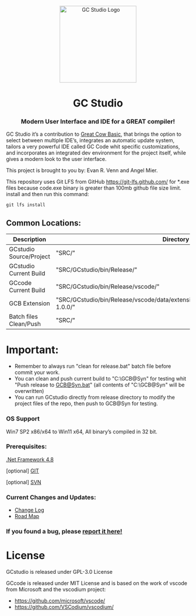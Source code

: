 <div id="GCstudio-logo" align="center">
    <br />
    <img src="./SRC/Logo/LogoSVG.svg" alt="GC Studio Logo" width="210"/>
    <h1>GC Studio</h1>
    <h3>Modern User Interface and IDE for a GREAT compiler!</h3>
</div>

GC Studio it’s a contribution to [Great Cow Basic](https://sourceforge.net/projects/gcbasic/), that brings the option to select between multiple IDE’s, integrates an automatic update system, tailors a very powerful IDE called GC Code whit specific customizations, and incorporates an integrated dev environment for the project itself, while gives a modern look to the user interface.

This project is brought to you by: Evan R. Venn and Angel Mier.


This repository uses Git LFS from GitHub https://git-lfs.github.com/ for *.exe files because code.exe binary is greater than 100mb github file size limit. install and then run this command:

    git lfs install


## Common Locations:

| Description | Directory |
| --- | --- |
| GCstudio Source/Project | "SRC/" |
| GCstudio Current Build | "SRC/GCstudio/bin/Release/" |
| GCcode Current Build | "SRC/GCstudio/bin/Release/vscode/" |
| GCB Extension | "SRC/GCstudio/bin/Release/vscode/data/extensions/MierEngineering.GreatCowBasic-1.0.0/" |
| Batch files Clean/Push | "SRC/" |

# Important:
* Remember to always run "clean for release.bat" batch file before commit your work.
* You can clean and push current build to "C:\GCB@Syn" for testing whit "Push release to GCB@Syn.bat" (all contents of "C:\GCB@Syn" will be overwritten)
* You can run GCstudio directly from release directory to modify the project files of the repo, then push to GCB@Syn for testing.


### OS Support
Win7 SP2  x86/x64 to Win11 x64, All binary’s compiled in 32 bit.

### Prerequisites:
[.Net Framework 4.8](https://dotnet.microsoft.com/en-us/download/dotnet-framework/thank-you/net48-web-installer)

[optional] [GIT](https://github.com/git-for-windows/git/releases/download/v2.35.1.windows.2/Git-2.35.1.2-64-bit.exe)

[optional] [SVN](https://osdn.net/projects/tortoisesvn/storage/1.14.1/Application/TortoiseSVN-1.14.1.29085-x64-svn-1.14.1.msi/)

### Current Changes and Updates:
- [Change Log](http://www.aritaconsultores.com/GCBbug/changelog_page.php)
- [Road Map](http://www.aritaconsultores.com/GCBbug/roadmap_page.php)

### If you found a bug, please [report it here!](http://www.aritaconsultores.com/GCBbug/bug_report_page.php)



# License
GCstudio is released under GPL-3.0 License

GCcode is released under MIT License and is based on the work of vscode from Microsoft and the vscodium project:
- https://github.com/microsoft/vscode/
- https://github.com/VSCodium/vscodium/
